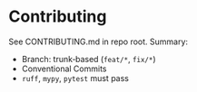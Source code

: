 # Contributing

See CONTRIBUTING.md in repo root. Summary:
- Branch: trunk‑based (`feat/*`, `fix/*`)
- Conventional Commits
- `ruff`, `mypy`, `pytest` must pass
